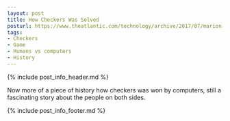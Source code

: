 ```yaml
---
layout: post
title: How Checkers Was Solved
posturl: https://www.theatlantic.com/technology/archive/2017/07/marion-tinsley-checkers/534111/
tags:
- Checkers
- Game
- Humans vs computers
- History
---
```


{% include post_info_header.md %}

Now more of a piece of history how checkers was won by computers, still a fascinating story about the people on both sides.

<!--more-->{% include post_info_footer.md %}
